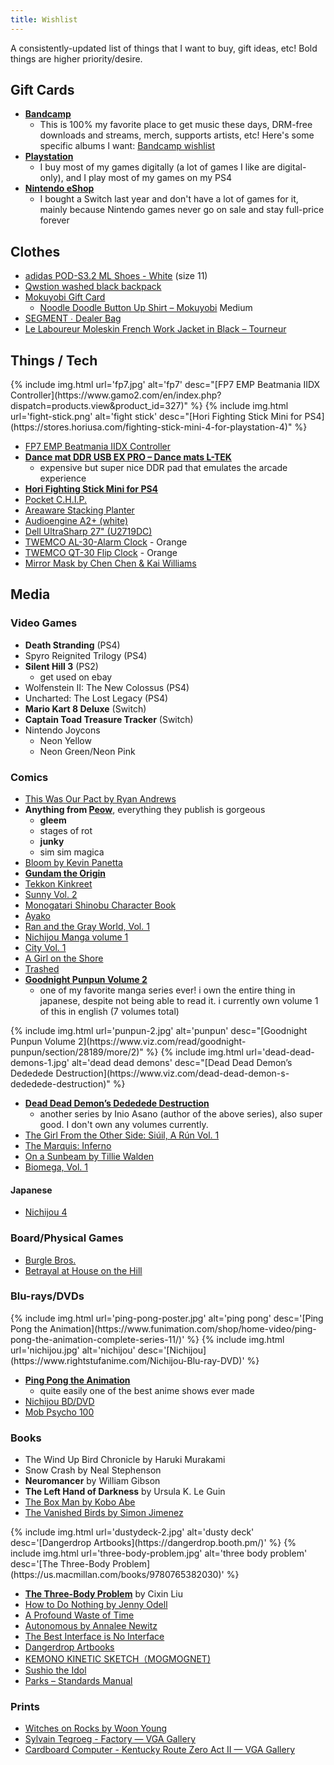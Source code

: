 ```yaml
---
title: Wishlist
---
```

A consistently-updated list of things that I want to buy, gift ideas, etc! Bold things are higher priority/desire.

## Gift Cards
- **[Bandcamp](https://bandcamp.com/gift_cards)**
  - This is 100% my favorite place to get music these days, DRM-free downloads and streams, merch, supports artists, etc! Here's some specific albums I want: [Bandcamp wishlist](https://bandcamp.com/nathanwentworth/wishlist)
- **[Playstation](https://www.playstation.com/en-us/explore/playstationnetwork/psn-cards/)**
  - I buy most of my games digitally (a lot of games I like are digital-only), and I play most of my games on my PS4
- **[Nintendo eShop](https://www.nintendo.com/giftcards)**
  - I bought a Switch last year and don't have a lot of games for it, mainly because Nintendo games never go on sale and stay full-price forever

## Clothes
- [adidas POD-S3.2 ML Shoes - White](https://www.adidas.com/us/pod-s3.2-ml-shoes/EE6439.html) (size 11)
- [Qwstion washed black backpack](https://www.qwstion.com/en/backpack-washed-black.html)
- [Mokuyobi Gift Card](https://mokuyobi.com/products/gift-card)
  - [Noodle Doodle Button Up Shirt – Mokuyobi](https://mokuyobi.com/collections/shirts/products/noodle-doodle-button-up-shirt) Medium
- [SEGMENT ∙ Dealer Bag](https://segment.supply/dealer-bag)
- [Le Laboureur Moleskin French Work Jacket in Black – Tourneur](https://www.tourneurgoods.com/products/le-laboureur-work-jacket-black)

## Things / Tech

<div class="img-block">
{% include img.html url='fp7.jpg' alt='fp7' desc="[FP7 EMP Beatmania IIDX Controller](https://www.gamo2.com/en/index.php?dispatch=products.view&product_id=327)" %}
{% include img.html url='fight-stick.png' alt='fight stick' desc="[Hori Fighting Stick Mini for PS4](https://stores.horiusa.com/fighting-stick-mini-4-for-playstation-4)" %}
</div>

- [FP7 EMP Beatmania IIDX Controller](https://www.gamo2.com/en/index.php?dispatch=products.view&product_id=327)
- **[Dance mat DDR USB EX PRO – Dance mats L-TEK](https://maty-taneczne.pl/shop/dance-mat-ddr-usb-ex-pro/)**
  - expensive but super nice DDR pad that emulates the arcade experience
- **[Hori Fighting Stick Mini for PS4](https://stores.horiusa.com/fighting-stick-mini-4-for-playstation-4)**
- [Pocket C.H.I.P.](https://shop.pocketchip.co/collections/frontpage/products/pocket-c-h-i-p-new)
- [Areaware Stacking Planter](https://www.areaware.com/products/stacking-planter-bundle?variant=6832970563619)
- [Audioengine A2+ (white)](https://audioengineusa.com/shop/poweredspeakers/a2-plus-desktop-speakers/)
- [Dell UltraSharp 27" (U2719DC)](https://www.dell.com/en-us/work/shop/dell-ultrasharp-27-usb-c-monitor-u2719dc/apd/210-arcz/monitors-monitor-accessories)
- [TWEMCO AL-30-Alarm Clock](https://flipclockstore.com/Table_Clock/Twemco%20AL-30) - Orange
- [TWEMCO QT-30 Flip Clock](https://flipclockstore.com/Table_Clock/TWEMCO%20QT-30) - Orange
- [Mirror Mask by Chen Chen &amp; Kai Williams](https://www.areaware.com/products/mirror-mask?variant=15114418290723)

## Media

### Video Games
- **Death Stranding** (PS4)
- Spyro Reignited Trilogy (PS4)
- **Silent Hill 3** (PS2)
  - get used on ebay
- Wolfenstein II: The New Colossus (PS4)
- Uncharted: The Lost Legacy (PS4)
- **Mario Kart 8 Deluxe** (Switch)
- **Captain Toad Treasure Tracker** (Switch)
- Nintendo Joycons
  - Neon Yellow
  - Neon Green/Neon Pink

### Comics
- [This Was Our Pact by Ryan Andrews](https://us.macmillan.com/books/9781626720534?utm_source=socialmedia&utm_medium=socialpost&utm_term=na-thiswasourpactsocial&utm_content=na-buy-buynow&utm_campaign=9781626720534)
- **Anything from [Peow](http://peowstudio.com/)**, everything they publish is gorgeous
  - **gleem**
  - stages of rot
  - **junky**
  - sim sim magica
- [Bloom by Kevin Panetta](https://www.powells.com/book/bloom-9781626726413?partnerid=33241)
- **[Gundam the Origin](http://www.vertical-inc.com/books/gundam.html)**
- [Tekkon Kinkreet](https://www.viz.com/read/manga/product/tekkonkinkreet-black-white/7203)
- [Sunny Vol. 2](https://www.viz.com/read/manga/product/sunny-vol-2/10622)
- [Monogatari Shinobu Character Book](http://www.kinokuniya.com/us/index.php/fbs003?common_param=9784062187640)
- [Ayako](http://www.vertical-inc.com/books/ayako.html)
- [Ran and the Gray World, Vol. 1](https://www.viz.com/read/manga/ran-and-the-gray-world-volume-1/product/5731)
- [Nichijou Manga volume 1](https://www.rightstufanime.com/Nichijou-Manga-01)
- [City Vol. 1](http://www.vertical-comics.com/books/city_01.php)
- [A Girl on the Shore](http://vertical-comics.com/books/shore.php)
- [Trashed](https://www.indiebound.org/book/9781419714542)
- **[Goodnight Punpun Volume 2](https://www.viz.com/read/goodnight-punpun/section/28189/more/2)**
  - one of my favorite manga series ever! i own the entire thing in japanese, despite not being able to read it. i currently own volume 1 of this in english (7 volumes total)

<div class="img-block">
  {% include img.html url='punpun-2.jpg' alt='punpun' desc="[Goodnight Punpun Volume 2](https://www.viz.com/read/goodnight-punpun/section/28189/more/2)" %}
  {% include img.html url='dead-dead-demons-1.jpg' alt='dead dead demons' desc="[Dead Dead Demon’s Dededede Destruction](https://www.viz.com/dead-dead-demon-s-dededede-destruction)" %}
</div>

- **[Dead Dead Demon’s Dededede Destruction](https://www.viz.com/dead-dead-demon-s-dededede-destruction)**
  - another series by Inio Asano (author of the above series), also super good. I don't own any volumes currently.
- [The Girl From the Other Side: Siúil, A Rún Vol. 1](http://www.sevenseasentertainment.com/series/the-girl-from-the-other-side-siuil-a-run/)
- [The Marquis: Inferno](https://www.darkhorse.com/Books/15-859/The-Marquis-Inferno-TPB)
- [On a Sunbeam by Tillie Walden](https://us.macmillan.com/books/9781250225986)
- [Biomega, Vol. 1](https://www.viz.com/read/manga/biomega-volume-1/product/2255)

#### Japanese
- [Nichijou 4](http://www.cdjapan.co.jp/product/NEOBK-533106)

### Board/Physical Games
- [Burgle Bros.](https://fowers-games.myshopify.com/collections/frontpage/products/burgle-bros)
- [Betrayal at House on the Hill](https://avalonhill.wizards.com/avalon-hill-betrayal-house-hill)

### Blu-rays/DVDs

<div class="img-block">
  {% include img.html url='ping-pong-poster.jpg' alt='ping pong' desc='[Ping Pong the Animation](https://www.funimation.com/shop/home-video/ping-pong-the-animation-complete-series-11/)' %}
  {% include img.html url='nichijou.jpg' alt='nichijou' desc='[Nichijou](https://www.rightstufanime.com/Nichijou-Blu-ray-DVD)' %}
</div>


- **[Ping Pong the Animation](https://www.funimation.com/shop/home-video/ping-pong-the-animation-complete-series-11/)**
  - quite easily one of the best anime shows ever made
- [Nichijou BD/DVD](https://www.rightstufanime.com/Nichijou-Blu-ray-DVD)
- [Mob Psycho 100](https://www.rightstufanime.com/Mob-Psycho-100-Blu-ray-DVD)

### Books

- The Wind Up Bird Chronicle by Haruki Murakami
- Snow Crash by Neal Stephenson
- **Neuromancer** by William Gibson
- **The Left Hand of Darkness** by Ursula K. Le Guin
- [The Box Man by Kobo Abe](https://www.penguinrandomhouse.com/books/197/the-box-man-by-kobo-abe/9780375726514)
- [The Vanished Birds by Simon Jimenez](https://www.penguinrandomhouse.com/books/609386/the-vanished-birds-by-simon-jimenez/9780593128985/)

<div class="img-block">
{% include img.html url='dustydeck-2.jpg' alt='dusty deck' desc='[Dangerdrop Artbooks](https://dangerdrop.booth.pm/)' %}
{% include img.html url='three-body-problem.jpg' alt='three body problem' desc='[The Three-Body Problem](https://us.macmillan.com/books/9780765382030)' %}
</div>

- **[The Three-Body Problem](https://us.macmillan.com/books/9780765382030)** by Cixin Liu
- [How to Do Nothing by Jenny Odell](https://www.penguinrandomhouse.com/books/600671/how-to-do-nothing-by-jenny-odell/9781612197494/)
- [A Profound Waste of Time](http://apwot.com/)
- [Autonomous by Annalee Newitz](https://us.macmillan.com/books/9780765392077)
- [The Best Interface is No Interface](http://www.nointerface.com/book/)
- [Dangerdrop Artbooks](https://dangerdrop.booth.pm/)
- [KEMONO KINETIC SKETCH（MOGMOGNET)](https://www.melonbooks.co.jp/detail/detail.php?product_id=548231)
- [Sushio the Idol](https://www.indiebound.org/book/9784756250612)
- [Parks – Standards Manual](https://standardsmanual.com/products/parks)

### Prints
- [Witches on Rocks by Woon Young](https://woonyoung.bigcartel.com/product/witches-on-the-mountain)
- [Sylvain Tegroeg - Factory — VGA Gallery](https://www.videogameartgallery.com/exhibition/a6uq6xsy1pab9gjfcygcxofe63cyc4)
- [Cardboard Computer - Kentucky Route Zero Act II — VGA Gallery](https://www.videogameartgallery.com/exhibition/cardboard-computer-kentucky-route-zero-act-ii)

